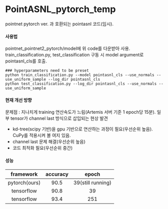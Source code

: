 # PointASNL_pytorch_temp

pointnet pytorch ver. 과 호환되는 pointasnl 코드(임시).



#### 사용법 

pointnet_pointnet2_pytorch/model에 위 code를 다운받아 사용.  
train_classification.py, test_classification 구동 시 model argument로 pointasnl_cls를 호출.
~~~
### hyperparameters need to be preset
python train_classification.py --model pointasnl_cls --use_normals --use_uniform_sample --log_dir pointasnl_cls
python test_classification.py --log_dir pointasnl_cls --use_normals --use_uniform_sample
~~~


#### 현재 개선 방향 

문제점 : 지나치게 training 연산속도가 느림(Artemis 서버 기준 1 epoch당 15분). 일부 tensor가 channel last 방식으로 삽입되는 현상 발견
+ kd-tree(scipy 기반)을 gpu 기반으로 연산하는 과정이 필요(우선순위 높음). CuPy를 적용시켜 볼 여지 있음.
+ channel last 문제 해결(우선순위 높음)
+ 코드 최적화 필요(우선순위 중간)

#### 성능

| framework | accuracy | epoch |
| :---: | :---: | :---: |
| pytorch(ours) | 90.5 | 39(still running)
| tensorflow | 90.8 | 39 |
| tensorflow | 93.4 | 251 |
